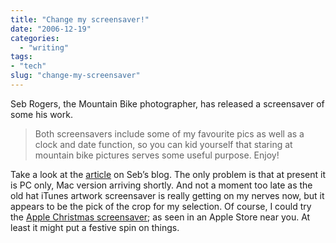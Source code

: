 ```yaml
---
title: "Change my screensaver!"
date: "2006-12-19"
categories: 
  - "writing"
tags:
- "tech"
slug: "change-my-screensaver"
---
```


Seb Rogers, the Mountain Bike photographer, has released a screensaver of some his work.

> Both screensavers include some of my favourite pics as well as a clock and date function, so you can kid yourself that staring at mountain bike pictures serves some useful purpose. Enjoy!

Take a look at the [article](https://sebrogers.typepad.com/seb_rogers_blog/2006/12/pc_screensaver_.html) on Seb’s blog. The only problem is that at present it is PC only, Mac version arriving shortly. And not a moment too late as the old hat iTunes artwork screensaver is really getting on my nerves now, but it appears to be the pick of the crop for my selection. Of course, I could try the [Apple Christmas screensaver](https://www.macworld.co.uk/news/index.cfm?RSS&newsID=16768); as seen in an Apple Store near you. At least it might put a festive spin on things.
